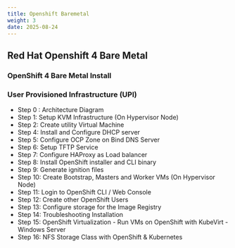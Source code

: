 ```yaml
---
title: Openshift Baremetal
weight: 3
date: 2025-08-24
---
```


## Red Hat Openshift 4 Bare Metal
### OpenShift 4 Bare Metal Install 
### User Provisioned Infrastructure (UPI)

- Step 0 : Architecture Diagram  
- Step 1: Setup KVM Infrastructure (On Hypervisor Node)  
- Step 2: Create utility Virtual Machine  
- Step 4: Install and Configure DHCP server  
- Step 5: Configure OCP Zone on Bind DNS Server  
- Step 6: Setup TFTP Service  
- Step 7: Configure HAProxy as Load balancer  
- Step 8: Install OpenShift installer and CLI binary  
- Step 9: Generate ignition files  
- Step 10: Create Bootstrap, Masters and Worker VMs (On Hypervisor Node)  
- Step 11: Login to OpenShift CLI / Web Console  
- Step 12: Create other OpenShift Users  
- Step 13: Configure storage for the Image Registry  
- Step 14: Troubleshooting Installation  
- Step 15: OpenShift Virtualization - Run VMs on OpenShift with KubeVirt - Windows Server  
- Step 16: NFS Storage Class with OpenShift & Kubernetes  
